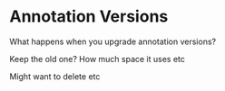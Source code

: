 # Annotation Versions

What happens when you upgrade annotation versions?

Keep the old one? How much space it uses etc

Might want to delete etc